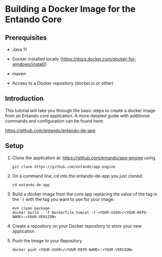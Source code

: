 
# Building a Docker Image for the Entando Core

## Prerequisites

-   Java 11

-   Docker installed locally
    (<https://docs.docker.com/docker-for-windows/install/>)

-   maven

-   Access to a Docker repository (docker.io or other)

## Introduction

This tutorial will take you through the basic steps to create a docker
image from an Entando core application. A more detailed guide with
additional commands and configuration can be found here:

<https://github.com/entando/entando-de-app>

## Setup

1.  Clone the application at:
    <https://github.com/entando/app-engine> using

        git clone https://github.com/entando/app-engine

2.  On a command line, cd into the entando-de-app you just cloned:

        cd entando-de-app

3.  Build a docker image from the core app replacing the value of the tag in the `-t`  with the tag you want to use for your image.

        mvn clean package
        docker build . -f Dockerfile.tomcat -t <YOUR-USER>/<YOUR-REPO-NAME>:<YOUR-VERSION>


4.  Create a repository on your Docker repository to store your new
    application

5.  Push the Image to your Repository

        docker push <YOUR-USER>/<YOUR-REPO-NAME>:<YOUR-VERSION>
